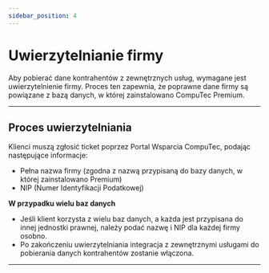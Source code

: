 ```yaml
---
sidebar_position: 4
---
```


# Uwierzytelnianie firmy

Aby pobierać dane kontrahentów z zewnętrznych usług, wymagane jest uwierzytelnienie firmy. Proces ten zapewnia, że poprawne dane firmy są powiązane z bazą danych, w której zainstalowano CompuTec Premium.

---

## Proces uwierzytelniania

Klienci muszą zgłosić ticket poprzez Portal Wsparcia CompuTec, podając następujące informacje:

- Pełna nazwa firmy (zgodna z nazwą przypisaną do bazy danych, w której zainstalowano Premium)
- NIP (Numer Identyfikacji Podatkowej)

**W przypadku wielu baz danych**

- Jeśli klient korzysta z wielu baz danych, a każda jest przypisana do innej jednostki prawnej, należy podać nazwę i NIP dla każdej firmy osobno.
- Po zakończeniu uwierzytelniania integracja z zewnętrznymi usługami do pobierania danych kontrahentów zostanie włączona.

---
